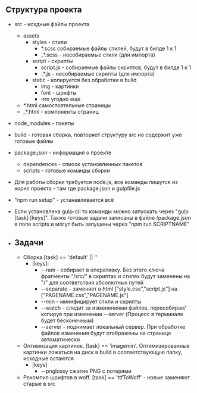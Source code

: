 ## Структура проекта
-  src - исхдные файлы проекта
   -  assets
      -  styles - стили
         -  *.scss собираемые файлы стилей, будут в билде 1 к 1
         -  _*.scss - несобираемые стили (для импорта)
      - script - скрипты
         -  script.js - собираемые файлы скриптов, будут в билде 1 к 1
         -  _*.js - несобираемые скрипты (для импорта)
      -  static - копируется без обработки в build
         -  img - картинки
         -  font - шрифты
         -  что угодно еще
   - *.html самостоятельные страницы
   - _*.html - компоненты страниц
-  node_modules - пакеты
-  build - готовая сборка, повторяет структуру src но содержит уже готовые файлы
-  package.json - информация о проекте
   - dependences - список установленных пакетов
   - scripts - готовые команды сборки

- Для работы сборки требуется node.js, все команды пишутся из корня проекта - там где package.json и gulpfile.js
- "npm run setup" - устанавливается всё
- Если установлена gulp-cli то команды можно запускать через "gulp [task] [keys]". Также готовые задачи записаны в файле /package.json в поле scripts и могут быть запущены через "npm run SCRIPTNAME"

- ## Задачи
   - Сборка.[task] == 'default' || ''
      - [keys]:
         - --ram - собирает в оперативку. Без этого ключа фрагменты "/src/" в скриптах и стилях будут заменены на "/" для соответствия абсолютных путей
         - --separate - заменяет в html ["style.css","script.js"] на ["PAGENAME.css","PAGENAME.js"]
         - --min - минифицирует стили и скрипты
         - --watch - следит за изменениями файлов, пересобирая/копируя при изменении --server (Процесс в терминале будет бесконечным)
         - --server - поднимает локальный сервер. При обработке файлов изменения будут отображены на странице автоматически
   - Оптимизация картинок. [task] == 'imagemin'. Оптимизированные картинки ложаться на диск в build в соответствующую папку, исходные остаются
      - [keys]
         - --pnglossy сжатие PNG с потерями
   - Рекомпил шрифтов в woff. [task] == 'ttfToWoff' - новые заменяют старые в src
